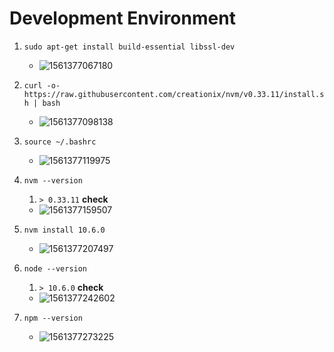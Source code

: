 # Development Environment

1. `sudo apt-get install build-essential libssl-dev`

   - ![1561377067180](./installLibssl.png)

2. `curl -o- https://raw.githubusercontent.com/creationix/nvm/v0.33.11/install.sh | bash`

   - ![1561377098138](./curlNvmInstall.png)

3. `source ~/.bashrc`

   - ![1561377119975](./sourceBashrc.png)

4. `nvm --version`

   1. `> 0.33.11` **check**

   - ![1561377159507](./nvmInstall.png)

5. `nvm install 10.6.0`

   - ![1561377207497](./nvmVersion.png)

6. `node --version`

   1. `> 10.6.0` **check**

   - ![1561377242602](./nodejsVersion.png)

7. `npm --version`

   - ![1561377273225](npmVersion.png)
